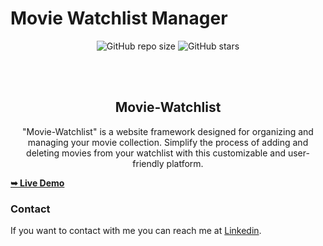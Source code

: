 # Movie Watchlist Manager

<div align="center">
  
  ![GitHub repo size](https://img.shields.io/github/repo-size/divyanshdj/Movie-Watchlist)
  ![GitHub stars](https://img.shields.io/github/stars/divyanshdj/Movie-Watchlist?style=social)

  <br />
  <br />

  <h2 align="center">Movie-Watchlist</h2>
  
"Movie-Watchlist" is a website framework designed for organizing and managing your movie collection. Simplify the process of adding and deleting movies from your watchlist with this customizable and user-friendly platform.
</div>
<a align="center" href="https://divyanshdj.github.io/Movie-Watchlist/"><strong>➥ Live Demo</strong></a>

<br />

### Contact

If you want to contact with me you can reach me at [Linkedin](https://www.linkedin.com/in/divyansh-jain-29712726b).
